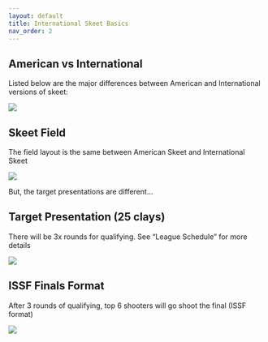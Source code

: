 ```yaml
---
layout: default
title: International Skeet Basics
nav_order: 2
---
```


## American vs International

Listed below are the major differences between American and International versions of skeet:

![](../../assets/images/american-international.jpeg)

## Skeet Field

The field layout is the same between American Skeet and International Skeet

![](../../assets/images/skeet-field.jpeg)

But, the target presentations are different…

## Target Presentation (25 clays)

There will be 3x rounds for qualifying. See “League Schedule” for more details

![](../../assets/images/target-presentation.jpeg)

## ISSF Finals Format

After 3 rounds of qualifying, top 6 shooters will go shoot the final (ISSF format)

![](../../assets/images/ISSF-finals.jpeg)
